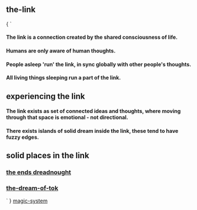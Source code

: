 ## the-link
{
`
#### The link is a connection created by the shared consciousness of life.
#### Humans are only aware of human thoughts.
#### People asleep 'run' the link, in sync globally with other people's thoughts.
#### All living things sleeping run a part of the link.

## experiencing the link

#### The link exists as set of connected ideas and thoughts, where moving through that space is emotional - not directional. 
#### There exists islands of solid dream inside the link, these tend to have fuzzy edges.

## solid places in the link

### [the ends dreadnought](the-ends-dreadnought.md)

### [the-dream-of-tok](the-dream-of-tok.md)
`
}
[magic-system](magic-system.md)
